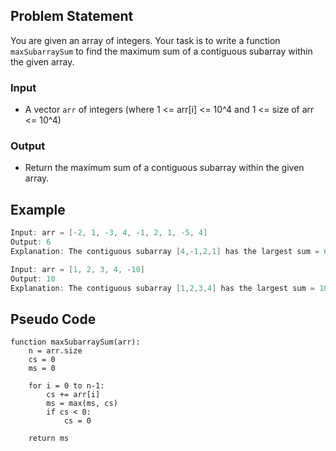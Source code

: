 ## Problem Statement
You are given an array of integers. Your task is to write a function `maxSubarraySum` to find the maximum sum of a contiguous subarray within the given array.

### Input
- A vector `arr` of integers (where 1 <= arr[i] <= 10^4 and 1 <= size of arr <= 10^4)

### Output
- Return the maximum sum of a contiguous subarray within the given array.

## Example
```cpp
Input: arr = [-2, 1, -3, 4, -1, 2, 1, -5, 4]
Output: 6
Explanation: The contiguous subarray [4,-1,2,1] has the largest sum = 6.

Input: arr = [1, 2, 3, 4, -10]
Output: 10
Explanation: The contiguous subarray [1,2,3,4] has the largest sum = 10.
```


## Pseudo Code
```plaintext
function maxSubarraySum(arr):
    n = arr.size
    cs = 0
    ms = 0
    
    for i = 0 to n-1:
        cs += arr[i]
        ms = max(ms, cs)
        if cs < 0:
            cs = 0
            
    return ms
```